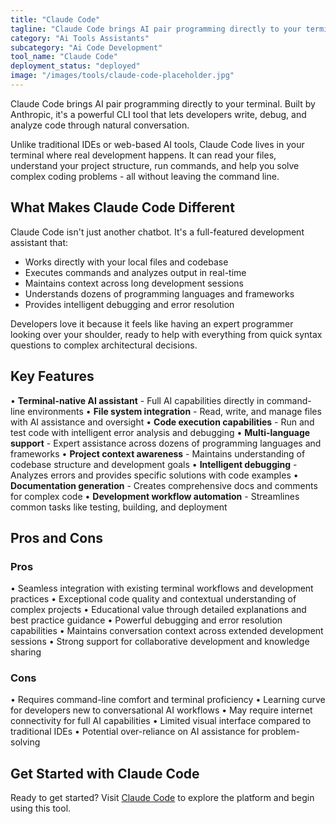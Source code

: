 ```yaml
---
title: "Claude Code"
tagline: "Claude Code brings AI pair programming directly to your terminal. Built by Anthropic, it's a powerful CLI tool that lets developers write, debug, and ..."
category: "Ai Tools Assistants"
subcategory: "Ai Code Development"
tool_name: "Claude Code"
deployment_status: "deployed"
image: "/images/tools/claude-code-placeholder.jpg"
---
```

Claude Code brings AI pair programming directly to your terminal. Built by Anthropic, it's a powerful CLI tool that lets developers write, debug, and analyze code through natural conversation.

Unlike traditional IDEs or web-based AI tools, Claude Code lives in your terminal where real development happens. It can read your files, understand your project structure, run commands, and help you solve complex coding problems - all without leaving the command line.

## What Makes Claude Code Different

Claude Code isn't just another chatbot. It's a full-featured development assistant that:
- Works directly with your local files and codebase
- Executes commands and analyzes output in real-time
- Maintains context across long development sessions
- Understands dozens of programming languages and frameworks
- Provides intelligent debugging and error resolution

Developers love it because it feels like having an expert programmer looking over your shoulder, ready to help with everything from quick syntax questions to complex architectural decisions.

## Key Features

• **Terminal-native AI assistant** - Full AI capabilities directly in command-line environments
• **File system integration** - Read, write, and manage files with AI assistance and oversight
• **Code execution capabilities** - Run and test code with intelligent error analysis and debugging
• **Multi-language support** - Expert assistance across dozens of programming languages and frameworks
• **Project context awareness** - Maintains understanding of codebase structure and development goals
• **Intelligent debugging** - Analyzes errors and provides specific solutions with code examples
• **Documentation generation** - Creates comprehensive docs and comments for complex code
• **Development workflow automation** - Streamlines common tasks like testing, building, and deployment

## Pros and Cons

### Pros
• Seamless integration with existing terminal workflows and development practices
• Exceptional code quality and contextual understanding of complex projects
• Educational value through detailed explanations and best practice guidance
• Powerful debugging and error resolution capabilities
• Maintains conversation context across extended development sessions
• Strong support for collaborative development and knowledge sharing

### Cons
• Requires command-line comfort and terminal proficiency
• Learning curve for developers new to conversational AI workflows
• May require internet connectivity for full AI capabilities
• Limited visual interface compared to traditional IDEs
• Potential over-reliance on AI assistance for problem-solving

## Get Started with Claude Code

Ready to get started? Visit [Claude Code](https://claude.ai/code) to explore the platform and begin using this tool.